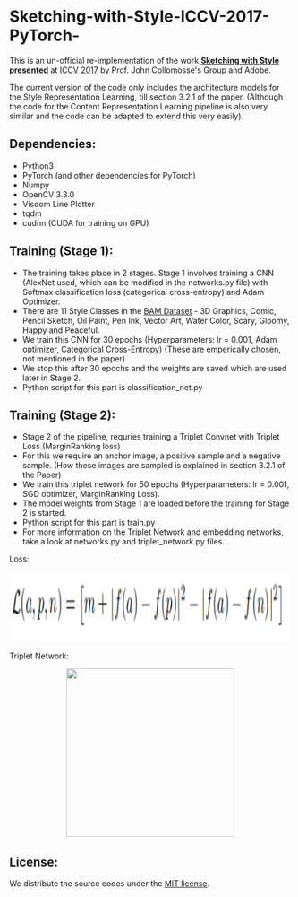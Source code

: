 # Sketching-with-Style-ICCV-2017-PyTorch-
This is an un-official re-implementation of the work **[Sketching with Style presented](http://openaccess.thecvf.com/content_iccv_2017/html/Collomosse_Sketching_With_Style_ICCV_2017_paper.html)** at [ICCV 2017](http://iccv2017.thecvf.com/) by Prof. John Collomosse's Group and Adobe.

The current version of the code only includes the architecture models for the Style Representation Learning, till section 3.2.1 of the paper. (Although the code for the Content Representation Learning pipeline is also very similar and the code can be adapted to extend this very easily).

## Dependencies:

 * Python3
 * PyTorch (and other dependencies for PyTorch)
 * Numpy
 * OpenCV 3.3.0
 * Visdom Line Plotter
 * tqdm
 * cudnn (CUDA for training on GPU)

## Training (Stage 1):
 * The training takes place in 2 stages. Stage 1 involves training a CNN (AlexNet used, which can be modified in the networks.py file) with Softmax classification loss (categorical cross-entropy) and Adam Optimizer.
 * There are 11 Style Classes in the [BAM Dataset](https://bam-dataset.org/) - 3D Graphics, Comic, Pencil Sketch, Oil Paint, Pen Ink, Vector Art, Water Color, Scary, Gloomy, Happy and Peaceful.
 * We train this CNN for 30 epochs (Hyperparameters: lr = 0.001, Adam optimizer, Categorical Cross-Entropy) (These are emperically chosen, not mentioned in the paper)
 * We stop this after 30 epochs and the weights are saved which are used later in Stage 2.
 * Python script for this part is classification_net.py

## Training (Stage 2):
 * Stage 2 of the pipeline, requries training a Triplet Convnet with Triplet Loss (MarginRanking loss)
 * For this we require an anchor image, a positive sample and a negative sample. (How these images are sampled is explained in section 3.2.1 of the Paper)
 * We train this triplet network for 50 epochs (Hyperparameters: lr = 0.001, SGD optimizer, MarginRanking Loss).
 * The model weights from Stage 1 are loaded before the training for Stage 2 is started.
 * Python script for this part is train.py
 * For more information on the Triplet Network and embedding networks, take a look at networks.py and triplet_network.py files.

Loss: 
<div align='center'>
    <img src='./images/triplet_loss.png', height='125px', width='500px'>
</div>

Triplet Network:
<div align='center'>
    <img src='./images/triplet_network.png', height='300px', width='300px'>
</div>



## License:
We distribute the source codes under the [MIT license](https://opensource.org/licenses/mit-license.php).
